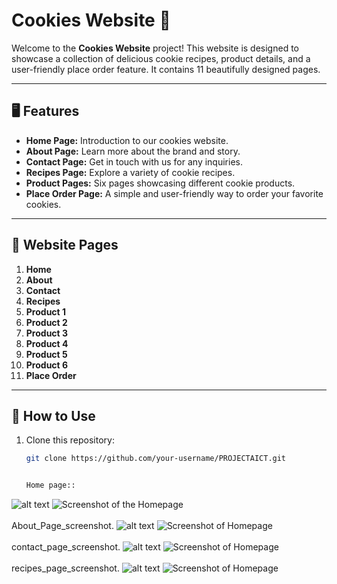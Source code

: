 # Cookies Website 🍪

Welcome to the **Cookies Website** project! This website is designed to showcase a collection of delicious cookie recipes, product details, and a user-friendly place order feature. It contains 11 beautifully designed pages.

---

## 🖥️ Features
- **Home Page:** Introduction to our cookies website.
- **About Page:** Learn more about the brand and story.
- **Contact Page:** Get in touch with us for any inquiries.
- **Recipes Page:** Explore a variety of cookie recipes.
- **Product Pages:** Six pages showcasing different cookie products.
- **Place Order Page:** A simple and user-friendly way to order your favorite cookies.

---

## 📂 Website Pages
1. **Home**
2. **About**
3. **Contact**
4. **Recipes**
5. **Product 1**
6. **Product 2**
7. **Product 3**
8. **Product 4**
9. **Product 5**
10. **Product 6**
11. **Place Order**

---

## 🌟 How to Use
1. Clone this repository:
   ```bash
   git clone https://github.com/your-username/PROJECTAICT.git

   
   Home page::
  ![alt text](https://github.com/RabiyaMkhan/website_Project/blob/main/homepage.png.jpg?raw=true)
  ![Screenshot of the Homepage](https://github.com/yourusername/PROJECTAICT/blob/main/homepage.png)
  <br>
  <br>
 About_Page_screenshot.
 ![alt text](https://github.com/RabiyaMkhan/website_Project/blob/main/aboutpage.png.jpg?raw=true)
 ![Screenshot of Homepage](https://github.com/yourusername/PROJECTAICT/blob/main/aboutpage.png.jpg)
 <br>
 <br>
 contact_page_screenshot.
 ![alt text](https://github.com/RabiyaMkhan/website_Project/blob/main/contactpage.png.jpg?raw=true)
 ![Screenshot of Homepage](https://github.com/yourusername/PROJECTAICT/blob/main/contactpage.png.jpg)
 <br>
 <br>
 recipes_page_screenshot.
 ![alt text](https://github.com/RabiyaMkhan/website_Project/blob/main/recipes.png.jpg?raw=true)
 ![Screenshot of Homepage](https://github.com/yourusername/PROJECTAICT/blob/main/recipes.png.jpg)
 


 


 




   







